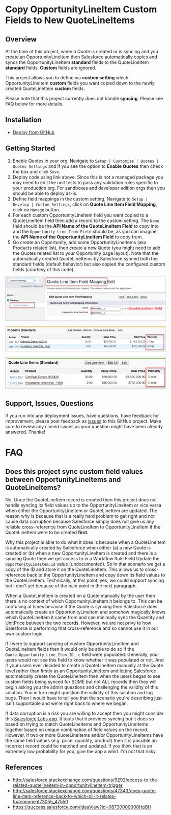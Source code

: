 Copy OpportunityLineItem Custom Fields to New QuoteLineItems
============================================================

Overview
--------

At the time of this project, when a Quote is created or is syncing and you create an OpportunityLineItem then Salesforce automatically copies and syncs the OpportunityLineItem **standard** fields to the QuoteLineItem **standard** fields. **Custom** fields are ignored.

This project allows you to define via **custom setting** which OpportunityLineItem **custom** fields you want copied down to the newly created QuoteLineItem **custom** fields.

Please note that this project currently does not handle **syncing**. Please see FAQ below for more details.


Installation
------------

* [Deploy from GitHub](https://githubsfdeploy.herokuapp.com/)


Getting Started
---------------

1. Enable Quotes in your org. Navigate to `Setup | Customize | Quotes | Quotes Settings` and if you see the option to **Enable Quotes** then check the box and click `Save`.
2. Deploy code using link above. Since this is not a managed package you may need to edit the unit tests to pass any validation rules specific to your production org. For sandboxes and developer edition orgs then you should be able to deploy as-is.
3. Define field mappings in the custom setting. Navigate to `Setup | Develop | Custom Settings`, click on **Quote Line Item Field Mapping**, click on `Manage` button.
4. For each custom OpportunityLineItem field you want copied to a QuoteLineItem field then add a record to the custom setting. The `Name` field should be the **API Name of the QuoteLineItem Field** to copy into and the `Opportunity Line Item Field` should be, as you can imagine, the **API Name of the OpportunityLineItem Field** to copy from.
5. Go create an Opportunity, add some OpportunityLineItems (aka Products related list), then create a new Quote (you might need to add the Quotes related list to your Opportunity page layout). Note that the automatically created QuoteLineItems by Salesforce synced both the standard fields (default behavior) but also copied the configured custom fields (courtesy of this code).

![screenshot](images/quote-line-item-field-mapping-custom-setting.png)

![screenshot](images/opportunity-line-items.png)

![screenshot](images/quote-line-items.png)


Support, Issues, Questions
--------------------------

If you run into any deployment issues, have questions, have feedback for improvement, please post feedback as [issues](https://github.com/DouglasCAyers/sfdc-copy-opportunity-line-item-custom-fields-to-quote-line-items/issues) to this GitHub project. Make sure to review any closed issues as your question might have been already answered. Thanks!


FAQ
===

Does this project sync custom field values between OpportunityLineItems and QuoteLineItems?
-------------------------------------------------------------------------------------------

No. Once the QuoteLineItem record is created then this project does not handle syncing its field values up to the OpportunityLineItem or vice versa when either the OpportunityLineItem or QuoteLineItem are updated. The reason why is because that is a really hard problem to get right and not cause data corruption because Salesforce simply does not give us any reliable cross-reference from QuoteLineItem to OpportunityLineItem if the QuoteLineItem were to be created **first**.

Why this project is able to do what it does is because when a QuoteLineItem is automatically created by Salesforce when either (a) a new Quote is created or (b) when a new OpportunityLineItem is created and there is a syncing Quote then we get access to in a Workflow Rule Field Update the `OpportunityLineItem.Id` value (undocumented). So in that scenario we get a copy of the ID and store it on the QuoteLineItem. This allows us to cross-reference back to the OpportunityLineItem and copy down its field values to the QuoteLineItem. Technically, at this point, yes, we could support syncing but I don't yet because of the pain point in the next paragraph.

When a QuoteLineItem is created on a Quote manually by the user then there is no context of which OpportunityLineItem it belongs to. This can be confusing at times because if the Quote is syncing then Salesforce does automatically create an OpportunityLineItem and somehow magically knows which QuoteLineItem it came from and can minimally sync the Quantity and UnitPrice between the two records. However, we are not privy to how Salesforce is performing that cross-reference and so cannot use it in our own custom logic.

If I were to support syncing of custom OpportunityLineItem and QuoteLineItem fields then it would only be able to do so if the `Quote.Opportunity_Line_Item_ID__c` field were populated. Generally, your users would not see this field to know whether it was populated or not. And if your users ever decided to create a QuoteLineItem manually at the Quote level rather than firstly as an OpportunityLineItem and letting Salesforce automatically create the QuoteLineItem then when the users began to see custom fields being synced for SOME but not ALL records then they will begin asking you the admin questions and challenging the validity of this solution. You in turn might question the validity of this solution and log bugs. Then I would have to tell you that the scenario you're describing just isn't supportable and we're right back to where we began.

If data corruption is a risk you are willing to accept then you might consider this [Salesforce Labs app](https://appexchange.salesforce.com/listingDetail?listingId=a0N30000003Iop5EAC). It touts that it provides syncing but it does so based on trying to match QuoteLineItems and OpportunityLineItems together based on unique combination of field values on the record. However, if two or more QuoteLineItems and/or OpportunityLineItems have the same field values (e.g. price, quantity, product) then it is possible an incorrect record could be matched and updated. If you think that is an extremely low probability for you, give the app a whirl. I'm not that risky.


References
----------

* http://salesforce.stackexchange.com/questions/9292/access-to-the-related-quotelineitem-in-opportunitylineitem-trigger
* http://salesforce.stackexchange.com/questions/47343/does-quote-line-item-reference-back-to-which-oli-it-relates-to#comment73055_47550
* https://success.salesforce.com/ideaView?id=08730000000HpBH

